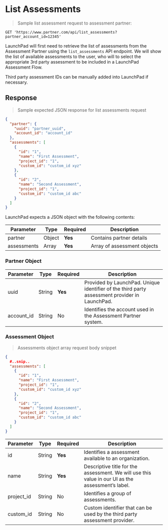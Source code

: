# List Assessments

> Sample list assessment request to assessment partner:

```shell
GET 'https://www.partner.com/api/list_assessments?partner_account_id=12345'
```

LaunchPad will first need to retrieve the list of assessments from the Assessment Partner using the `list_assessments` API endpoint. We will show the list of available assessments to the user, who will to select the appropriate 3rd party assessment to be included in a LaunchPad Assessment Flow.

Third party assessment IDs can be manually added into LaunchPad if necessary.

<h2 id="list-assessment-response">Response</h2>

> Sample expected JSON response for list assessments request

```json
{
  "partner": {
    "uuid": "partner_uuid",
    "account_id": "account_id"
  },
  "assessments": [
    {
      "id": "1",
      "name": "First Assessment",
      "project_id": "1",
      "custom_id": "custom_id xyz"
    },
    {
      "id": "2",
      "name": "Second Assessment",
      "project_id": "1",
      "custom_id": "custom_id abc"
    }
  ]
}
```
LaunchPad expects a JSON object with the following contents:

Parameter   | Type    | Required  | Description
------------|---------|-----------|-------------
partner     | Object  | **Yes**   | Contains partner details
assessments | Array   | **Yes**   | Array of assessment objects

### Partner Object
Parameter   | Type    | Required  | Description
------------|---------|-----------|------------
uuid        | String  | **Yes**   | Provided by LaunchPad. Unique identifier of the third party assessment provider in LaunchPad.
account_id  | String  | No        | Identifies the account used in the Assessment Partner system.

### Assessment Object

> Assessments object array request body snippet

```json
{
  #..snip..
  "assessments": [
    {
      "id": "1",
      "name": "First Assessment",
      "project_id": "1",
      "custom_id": "custom_id xyz"
    },
    {
      "id": "2",
      "name": "Second Assessment",
      "project_id": "1",
      "custom_id": "custom_id abc"
    }
  ]
}
```
Parameter   | Type    | Required  | Description
------------|---------|-----------|-------------
id          | String  | **Yes**   | Identifies a assessment available to an organization.
name        | String  | **Yes**   | Descriptive title for the assessment. We will use this value in our UI as the assessment’s label.
project_id  | String  | No        | Identifies a group of assessments.
custom_id   | String  | No        | Custom identifier that can be used by the third party assessment provider.
